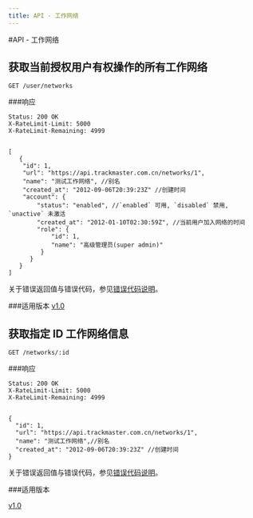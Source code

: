 ```yaml
---
title: API - 工作网络
---
```

#API - 工作网络

<h2 id="p1">获取当前授权用户有权操作的所有工作网络</h2>

    GET /user/networks

###响应
<pre class="headers">
<code>Status: 200 OK
X-RateLimit-Limit: 5000
X-RateLimit-Remaining: 4999
</code></pre>
<pre class="highlight">
<code class="language-javascript">
[
   {
    "id": 1,
    "url": "https://api.trackmaster.com.cn/networks/1",
    "name": "测试工作网络", //别名
    "created_at": "2012-09-06T20:39:23Z" //创建时间
    "account": {
        "status": "enabled", //`enabled` 可用, `disabled` 禁用, `unactive` 未激活
        "created_at": "2012-01-10T02:30:59Z", //当前用户加入网络的时间
        "role": {
            "id": 1,
            "name": "高级管理员(super admin)"
         }
      }
   }
]
</code></pre>

关于错误返回值与错误代码，参见[错误代码说明][apiCommon]。


###适用版本
[v1.0][version]


<h2 id="p2">获取指定 ID 工作网络信息</h2>

    GET /networks/:id

###响应
<pre class="headers">
<code>Status: 200 OK
X-RateLimit-Limit: 5000
X-RateLimit-Remaining: 4999
</code></pre>
<pre class="highlight">
<code class="language-javascript">
{
  "id": 1,
  "url": "https://api.trackmaster.com.cn/networks/1",
  "name": "测试工作网络",//别名
  "created_at": "2012-09-06T20:39:23Z" //创建时间
}
</code></pre>

关于错误返回值与错误代码，参见[错误代码说明][apiCommon]。


###适用版本

[v1.0][version]


[version]: /trackmaster/v1/apiVersion/
[apiCommon]:/trackmaster/v1/apiCommon/#p5
